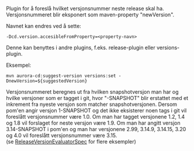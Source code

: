 Plugin for å foreslå hvilket versjonsnummer neste release skal ha. Versjonsnummeret blir eksponert som maven-property "newVersion". 

Navnet kan endres ved å sette:

    -Dcd.version.accesibleFromProperty=<property-navn> 

Denne kan benyttes i andre plugins, f.eks. release-plugin eller versions-plugin.

Eksempel:

	mvn aurora-cd:suggest-version versions:set -DnewVersion=${suggestedVersion}

Versjonsnummeret beregnes ut fra hvilken snapshotversjon man har og hvilke versjoner som er tagget i git, hvor "-SNAPSHOT" blir erstattet med et inkrement fra nyeste versjon som matcher snapshotversjonen.
Dersom pom'en angir versjon 1-SNAPSHOT og det ikke eksisterer noen tags i git vil foreslått versjonsnummer være 1.0. Om man har tagget versjonene 1.2, 1.4 og 1.8 vil forslaget for neste versjon være 1.9.
Om man har angitt versjon 3.14-SNAPSHOT i pom'en og man har versjonene 2.99, 3.14.9, 3.14.15, 3.20 og 4.0 vil foreslått versjonsnummer være 3.15.  
(se [ReleaseVersionEvaluatorSpec](src/test/groovy/ske/aurora/maven/plugins/findnextversionnumber/ReleaseVersionEvaluatorSpec.groovy) for flere eksempler)


